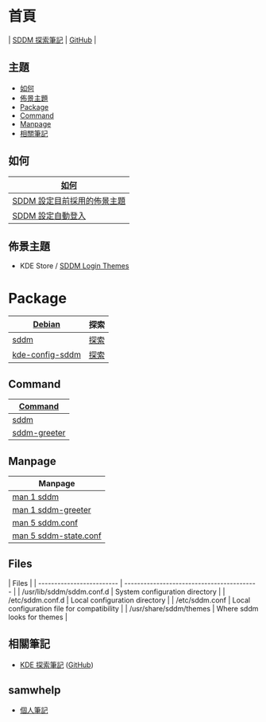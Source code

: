 

# 首頁

| [SDDM 探索筆記](https://samwhelp.github.io/note-about-sddm/) | [GitHub](https://github.com/samwhelp/note-about-sddm) |


## 主題

* [如何](#如何)
* [佈景主題](#佈景主題)
* [Package](#package)
* [Command](#command)
* [Manpage](#manpage)
* [相關筆記](#相關筆記)


## 如何

| [如何](https://samwhelp.github.io/note-about-sddm/read/howto.html) |
| --- |
| [SDDM 設定目前採用的佈景主題](https://samwhelp.github.io/note-about-sddm/read/howto/config-current-theme.html) |
| [SDDM 設定自動登入](https://samwhelp.github.io/note-about-sddm/read/howto/config-auto-login.html) |


## 佈景主題

* KDE Store / [SDDM Login Themes](https://store.kde.org/browse?cat=101&ord=latest)


# Package

| [Debian](https://samwhelp.github.io/note-about-sddm/read/package/debian.html) | 探索 |
| --- | --- |
| [sddm](https://samwhelp.github.io/note-about-sddm/read/package/debian/sddm) | [探索](https://samwhelp.github.io/note-about-sddm/read/package/debian/sddm) |
| [kde-config-sddm](https://packages.debian.org/stable/kde-config-sddm) | [探索](https://samwhelp.github.io/note-about-sddm/read/package/debian/kde-config-sddm) |


## Command

| [Command](https://samwhelp.github.io/note-about-sddm/read/command.html) |
| --- |
| [sddm](https://samwhelp.github.io/note-about-sddm/read/command/sddm.html) |
| [sddm-greeter](https://samwhelp.github.io/note-about-sddm/read/command/sddm-greeter.html) |


## Manpage

| Manpage |
| --- |
| [man 1 sddm](https://manpages.debian.org/stable/sddm/sddm.1.en.html) |
| [man 1 sddm-greeter](https://manpages.debian.org/stable/sddm/sddm-greeter.1.en.html) |
| [man 5 sddm.conf](https://manpages.debian.org/stable/sddm/sddm.conf.5.en.html) |
| [man 5 sddm-state.conf](https://manpages.debian.org/stable/sddm/sddm-state.conf.5.en.html) |


## Files

| Files |
| ------------------------- | ------------------------------------------ |
| /usr/lib/sddm/sddm.conf.d | System configuration directory             |
| /etc/sddm.conf.d          | Local configuration directory              |
| /etc/sddm.conf            | Local configuration file for compatibility |
| /usr/share/sddm/themes    | Where sddm looks for themes                |




## 相關筆記

* [KDE 探索筆記](https://samwhelp.github.io/note-about-kde/) ([GitHub](https://github.com/samwhelp/note-about-kde/))


## samwhelp

* [個人筆記](https://samwhelp.github.io/book/)
